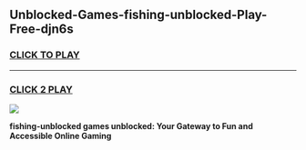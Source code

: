 
## Unblocked-Games-fishing-unblocked-Play-Free-djn6s
<h3>
<a href="https://premium76.site?title=fishing-unblocked&ref=20M">CLICK TO PLAY</a></h3>
<hr>

<h3>
<a href="https://premium76.site?title=fishing-unblocked&ref=20M">CLICK 2 PLAY</a>
  
</h3>

<a href="https://premium76.site?title=fishing-unblocked&ref=19M"><img src="https://clearcache.store/games.png"></a>


**fishing-unblocked games unblocked: Your Gateway to Fun and Accessible Online Gaming**
